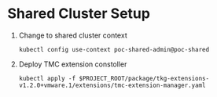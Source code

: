 # Shared Cluster Setup


1.  Change to shared cluster context
    ```
    kubectl config use-context poc-shared-admin@poc-shared
    ```
1.  Deploy TMC extension constoller
    ```
    kubectl apply -f $PROJECT_ROOT/package/tkg-extensions-v1.2.0+vmware.1/extensions/tmc-extension-manager.yaml
    ```


